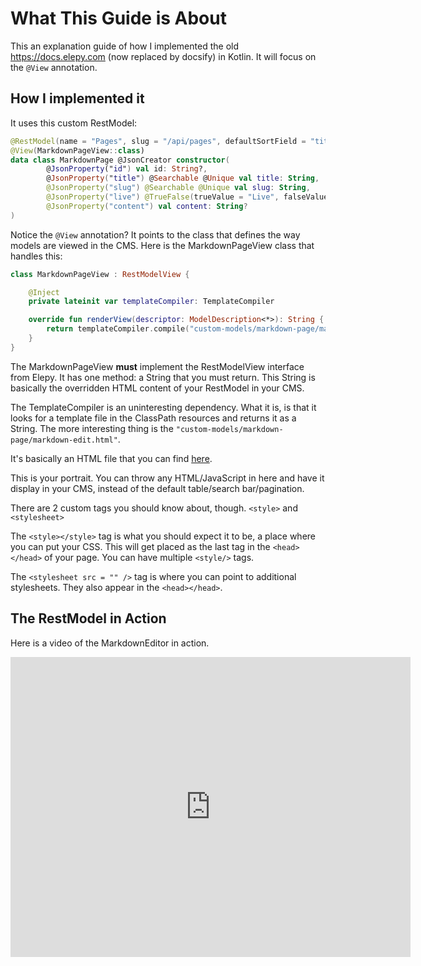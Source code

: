 # What This Guide is About

This an explanation guide of how I implemented the old https://docs.elepy.com (now replaced by docsify) in Kotlin. It will focus on the `@View` annotation.

## How I implemented it
It uses this custom RestModel:
```kotlin
@RestModel(name = "Pages", slug = "/api/pages", defaultSortField = "title")
@View(MarkdownPageView::class)
data class MarkdownPage @JsonCreator constructor(
        @JsonProperty("id") val id: String?,
        @JsonProperty("title") @Searchable @Unique val title: String,
        @JsonProperty("slug") @Searchable @Unique val slug: String,
        @JsonProperty("live") @TrueFalse(trueValue = "Live", falseValue = "Draft") val live: Boolean?,
        @JsonProperty("content") val content: String?
)
```

Notice the `@View` annotation? It points to the class that defines the way models are viewed in the CMS. Here is the MarkdownPageView class that handles this:

```kotlin
class MarkdownPageView : RestModelView {

    @Inject
    private lateinit var templateCompiler: TemplateCompiler

    override fun renderView(descriptor: ModelDescription<*>): String {
        return templateCompiler.compile("custom-models/markdown-page/markdown-edit.peb")
    }
}
```
The MarkdownPageView __must__ implement the RestModelView interface from Elepy. It has one method: a String that you must return. This String is basically the overridden HTML content of your RestModel in your CMS.

The TemplateCompiler is an uninteresting dependency. What it is, is that it looks for a template file in the ClassPath resources and returns it as a String. The more interesting thing is the `"custom-models/markdown-page/markdown-edit.html"`.

It's basically an HTML file that you can find [here](https://github.com/RyanSusana/elepy-docs/blob/master/src/main/resources/custom-models/markdown-page/markdown-edit.peb).

This is your portrait. You can throw any HTML/JavaScript in here and have it display in your CMS, instead of the default table/search bar/pagination.

There are 2 custom tags you should know about, though. `<style>` and `<stylesheet>`

The `<style></style>` tag is what you should expect it to be, a place where you can put your CSS. This will get placed as the last tag in the `<head></head>` of your page. You can have multiple `<style/>` tags.

The `<stylesheet src = "" />` tag is where you can point to additional stylesheets. They also appear in the `<head></head>`.

## The RestModel in Action
Here is a video of the MarkdownEditor in action.

<iframe src="https://player.vimeo.com/video/325447625" width="640" height="480" frameborder="0" webkitallowfullscreen mozallowfullscreen allowfullscreen></iframe>
